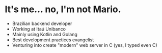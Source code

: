# It's me... no, I'm not Mario.

- Brazilian backend developer
- Working at Itaú Unibanco
- Mainly using Kotlin and Golang
- Best development practices evangelist
- Venturing into create "modern" web server in C (yes, I typed even C)
